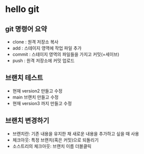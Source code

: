 # hello git

## git 명령어 요약

- clone : 원격 저장소 복사
- add : 스테이지 영역에 작업 파일 추가
- commit : 스테이지 영역의 파일들을 가지고 커밋(=세이브)
- push : 원격 저장소에 커밋 업로드

## 브랜치 테스트
- 현재 version2 만들고 수정
- main 브랜치 만들고 수정
- 현재 version3 까지 만들고 수정

## 브랜치 변경하기
- 브랜치란: 기존 내용을 유지한 채 새로운 내용을 추가하고 싶을 때 사용
- 체크아웃: 특정 브랜치(혹은 커밋)으로 되돌리기
- 소스트리의 체크아웃: 브랜치 이름 더블클릭



